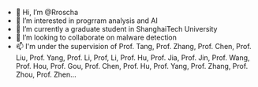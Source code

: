 - 👋 Hi, I’m @Rroscha
- 👀 I’m interested in progrram analysis and AI
- 🌱 I’m currently a graduate student in ShanghaiTech University
- 💞️ I’m looking to collaborate on malware detection
- 📫 I'm under the supervision of Prof. Tang, Prof. Zhang, Prof. Chen, Prof. Liu, Prof. Yang, Prof. Li, Prof, Li, Prof. Hu, Prof. Jia, Prof. Jin, Prof. Wang, Prof. Hou, Prof. Gou, Prof. Chen, Prof. Hu, Prof. Yang, Prof. Zhang, Prof. Zhou, Prof. Zhen...

<!---
Rroscha/Rroscha is a ✨ special ✨ repository because its `README.md` (this file) appears on your GitHub profile.
You can click the Preview link to take a look at your changes.
--->

